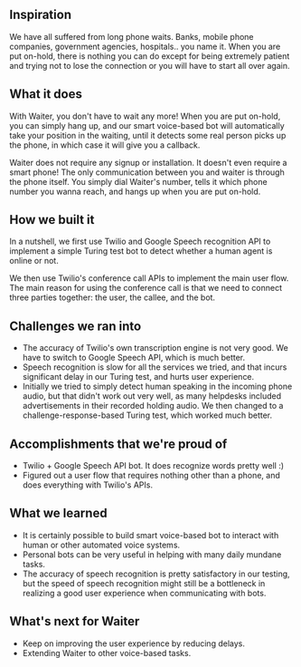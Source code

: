 ## Inspiration

We have all suffered from long phone waits. Banks, mobile phone companies, government agencies, hospitals.. you name it. When you are put on-hold, there is nothing you can do except for being extremely patient and trying not to lose the connection or you will have to start all over again.

## What it does

With Waiter, you don't have to wait any more! When you are put on-hold, you can simply hang up, and our smart voice-based bot will automatically take your position in the waiting, until it detects some real person picks up the phone, in which case it will give you a callback.

Waiter does not require any signup or installation. It doesn't even require a smart phone! The only communication between you and waiter is through the phone itself. You simply dial Waiter's number, tells it which phone number you wanna reach, and hangs up when you are put on-hold.

## How we built it

In a nutshell, we first use Twilio and Google Speech recognition API to implement a simple Turing test bot to detect whether a human agent is online or not.

We then use Twilio's conference call APIs to implement the main user flow. The main reason for using the conference call is that we need to connect three parties together: the user, the callee, and the bot.

## Challenges we ran into

- The accuracy of Twilio's own transcription engine is not very good. We have to switch to Google Speech API, which is much better.
- Speech recognition is slow for all the services we tried, and that incurs significant delay in our Turing test, and hurts user experience.
- Initially we tried to simply detect human speaking in the incoming phone audio, but that didn't work out very well, as many helpdesks included advertisements in their recorded holding audio. We then changed to a challenge-response-based Turing test, which worked much better.

## Accomplishments that we're proud of

- Twilio + Google Speech API bot. It does recognize words pretty well :)
- Figured out a user flow that requires nothing other than a phone, and does everything with Twilio's APIs.

## What we learned

- It is certainly possible to build smart voice-based bot to interact with human or other automated voice systems.
- Personal bots can be very useful in helping with many daily mundane tasks.
- The accuracy of speech recognition is pretty satisfactory in our testing, but the speed of speech recognition might still be a bottleneck in realizing a good user experience when communicating with bots.

## What's next for Waiter

- Keep on improving the user experience by reducing delays.
- Extending Waiter to other voice-based tasks.


